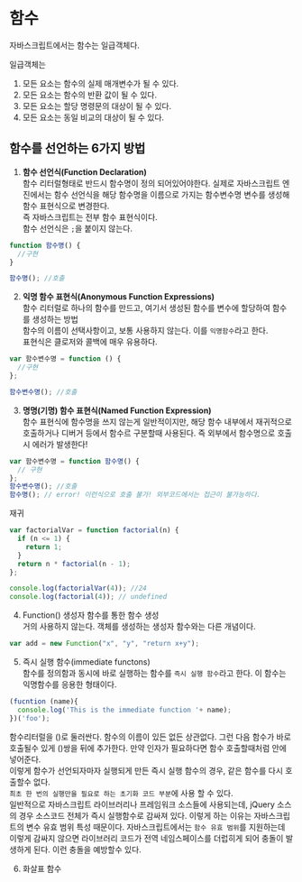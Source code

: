 # 함수

자바스크립트에서는 함수는 일급객체다.

일급객체는

1. 모든 요소는 함수의 실제 매개변수가 될 수 있다.
2. 모든 요소는 함수의 반환 값이 될 수 있다.
3. 모든 요소는 할당 명령문의 대상이 될 수 있다.
4. 모든 요소는 동일 비교의 대상이 될 수 있다.

## 함수를 선언하는 6가지 방법

1. **함수 선언식(Function Declaration)**  
   함수 리터럴형태로 반드시 함수명이 정의 되어있어야한다. 실제로 자바스크립트 엔진에서는 함수 선언식을 해당 함수명을 이름으로 가지는 함수변수명 변수를 생성해 함수 표현식으로 변경한다.  
   즉 자바스크립트는 전부 함수 표현식이다.  
   함수 선언식은 `;`을 붙이지 않는다.

```js
function 함수명() {
  //구현
}

함수명(); //호출
```

2. **익명 함수 표현식(Anonymous Function Expressions)**  
   함수 리터럴로 하나의 함수를 만드고, 여기서 생성된 함수를 변수에 할당하여 함수를 생성하는 방법  
   함수의 이름이 선택사항이고, 보통 사용하지 않는다. 이를 `익명함수`라고 한다.  
   표현식은 클로저와 콜백에 매우 유용하다.

```js
var 함수변수명 = function () {
  //구현
};

함수변수명(); //호출
```

3. **명명(기명) 함수 표현식(Named Function Expression)**  
   함수 표현식에 함수명을 쓰지 않는게 일반적이지만, 해당 함수 내부에서 재귀적으로 호출하거나 디버거 등에서 함수르 구분할때 사용된다. 즉 외부에서 함수명으로 호출시 에러가 발생한다!

```js
var 함수변수명 = function 함수명() {
  // 구현
};
함수변수명(); //호출
함수명(); // error! 이런식으로 호출 불가! 외부코드에서는 접근이 불가능하다.
```

재귀

```js
var factorialVar = function factorial(n) {
  if (n <= 1) {
    return 1;
  }
  return n * factorial(n - 1);
};

console.log(factorialVar(4)); //24
console.log(factorial(4)); // undefined
```

4. Function() 생성자 함수를 통한 함수 생성  
   거의 사용하지 않는다. 객체를 생성하는 생성자 함수와는 다른 개념이다.

```js
var add = new Function("x", "y", "return x+y");
```

5. 즉시 실행 함수(immediate functons)  
   함수를 정의함과 동시에 바로 실행하는 함수를 `즉시 실행 함수`라고 한다. 이 함수는 익명함수를 응용한 형태이다.

```js
(fucntion (name){
  console.log('This is the immediate function '+ name);
})('foo');
```

함수리터럴을 ()로 둘러싼다. 함수의 이름이 있든 없든 상관없다. 그런 다음 함수가 바로 호출될수 있게 ()쌍을 뒤에 추가한다. 만약 인자가 필요하다면 함수 호출할때처럼 안에 넣어준다.  
이렇게 함수가 선언되자마자 실행되게 만든 즉시 실행 함수의 경우, 같은 함수를 다시 호출할수 없다.  
`최초 한 번의 실행만을 필요로 하는 초기화 코드 부분`에 사용 할 수 있다.  
일반적으로 자바스크립트 라이브러리나 프레임워크 소스들에 사용되는데, jQuery 소스의 경우 소스코드 전체가 즉시 실행함수로 감싸져 있다. 이렇게 하는 이유는 자바스크립트의 변수 유효 범위 특성 때문이다. 자바스크립트에서는 `함수 유효 범위`를 지원하는데 이렇게 감싸지 않으면 라이브러리 코드가 전역 네임스페이스를 더럽히게 되어 충돌이 발생하게 된다. 이런 충돌을 예방할수 있다.

6. 화살표 함수
